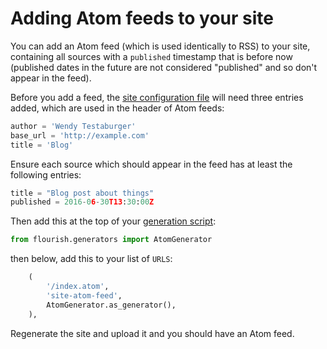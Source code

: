 # Adding Atom feeds to your site

You can add an Atom feed (which is used identically to RSS) to your site,
containing all sources with a `published` timestamp that is before now
(published dates in the future are not considered "published" and so don't
appear in the feed).

Before you add a feed, the [site configuration file](/site-configuration/)
will need three entries added, which are used in the header of Atom feeds:

```python
author = 'Wendy Testaburger'
base_url = 'http://example.com'
title = 'Blog'
```

Ensure each source which should appear in the feed has at least the
following entries:

```python
title = "Blog post about things"
published = 2016-06-30T13:30:00Z
```

Then add this at the top of your [generation script](/generating-the-site/):

```python
from flourish.generators import AtomGenerator
```

then below, add this to your list of `URLS`:

```python
    (
        '/index.atom',
        'site-atom-feed',
        AtomGenerator.as_generator(),
    ),
```

Regenerate the site and upload it and you should have an Atom feed.
